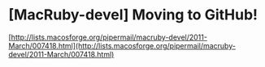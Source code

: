 <!--
id: 4111132817
link: http://tumblr.atmos.org/post/4111132817/macruby-devel-moving-to-github
slug: macruby-devel-moving-to-github
date: Sat Mar 26 2011 10:24:27 GMT-0700 (PDT)
publish: 2011-03-026
tags: 
title: [MacRuby-devel] Moving to GitHub!
-->


[MacRuby-devel] Moving to GitHub!
=================================

[http://lists.macosforge.org/pipermail/macruby-devel/2011-March/007418.html](http://lists.macosforge.org/pipermail/macruby-devel/2011-March/007418.html)

